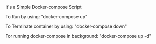 It's a Simple Docker-compose Script

To Run by using:
"docker-compose up"

To Terminate container by using:
"docker-compose down"

For running docker-compose in background:
"docker-compose up -d"
